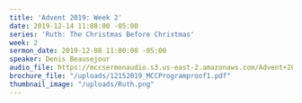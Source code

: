 ```yaml
---
title: 'Advent 2019: Week 2'
date: 2019-12-14 11:08:00 -05:00
series: 'Ruth: The Christmas Before Christmas'
week: 2
sermon_date: 2019-12-08 11:00:00 -05:00
speaker: Denis Beausejour
audio_file: https://mccsermonaudio.s3.us-east-2.amazonaws.com/Advent+2019/Advent+Week+2.lite.mp3
brochure_file: "/uploads/12152019_MCCProgramproof1.pdf"
thumbnail_image: "/uploads/Ruth.png"
---
```


